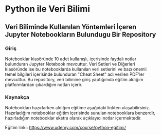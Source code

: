 # Python ile Veri Bilimi

## Veri Biliminde Kullanılan Yöntemleri İçeren Jupyter Notebookların Bulundugu Bir Repository

### Giriş
Notebooklar klasöründe 10 adet kullanışlı, içerisinde faydalı notlar bulunduran Jupyter Notebook mevcuttur. Veri Setleri ve Diğerleri klasöründe ise bu notebooklarda kullanılan veri setlerini ve bazı önemli temel bilgileri içerisinde bulunduran "Cheat Sheet" adı verilen PDF'ler mevcuttur. Bu repository, veri bilimine giriş yaptığımda eğitim aldığım platformlardan çıkardığım notları içerir.

### Kaynakça
Notebookları hazırlarken aldığım eğitime aşağıdaki linkten ulaşabilirsiniz. Hazırladığım notebooklar eğitim içerisinde sunulan notebooklara benzerdir, hazırladığım notebooklar ekstra olarak açıklayıcı notlar içermektedir.

Eğitim linki: https://www.udemy.com/course/python-egitimi/
